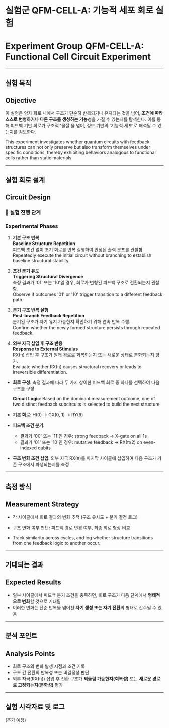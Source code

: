 
# 실험군 QFM-CELL-A: 기능적 세포 회로 실험
# Experiment Group QFM-CELL-A: Functional Cell Circuit Experiment

---

## 실험 목적
## Objective

이 실험은 양자 회로 내에서 구조가 단순히 반복되거나 유지되는 것을 넘어, **조건에 따라 스스로 변형하거나 다른 구조를 생성하는 기능성**을 가질 수 있는지를 탐색한다. 이를 통해 피드백 기반 회로가 구조적 '물질'을 넘어, 정보 기반의 '기능적 세포'로 해석될 수 있는지를 검토한다.

This experiment investigates whether quantum circuits with feedback structures can not only preserve but also transform themselves under specific conditions, thereby exhibiting behaviors analogous to functional cells rather than static materials.

---

## 실험 회로 설계
## Circuit Design

### 📐 실험 진행 단계
### Experimental Phases

1. **기본 구조 반복**  
   **Baseline Structure Repetition**  
   피드백 조건 없이 초기 회로를 반복 실행하여 안정된 출력 분포를 관찰함.  
   Repeatedly execute the initial circuit without branching to establish baseline structural stability.

2. **조건 분기 유도**  
   **Triggering Structural Divergence**  
   측정 결과가 '01' 또는 '10'일 경우, 회로가 변형된 피드백 구조로 전환되는지 관찰함.  
   Observe if outcomes '01' or '10' trigger transition to a different feedback path.

3. **분기 구조 반복 실행**  
   **Post-branch Feedback Repetition**  
   분기된 구조가 자기 유지 가능한지 확인하기 위해 연속 반복 수행.  
   Confirm whether the newly formed structure persists through repeated feedback.

4. **외부 자극 삽입 후 구조 반응**  
   **Response to External Stimulus**  
   RX(π) 삽입 후 구조가 원래 경로로 회복되는지 또는 새로운 상태로 분화되는지 평가.  
   Evaluate whether RX(π) causes structural recovery or leads to irreversible differentiation.


- **회로 구성**: 측정 결과에 따라 두 가지 상이한 피드백 회로 중 하나를 선택하여 다음 구조를 구성
  
  **Circuit Logic**: Based on the dominant measurement outcome, one of two distinct feedback subcircuits is selected to build the next structure

- **기본 회로**: H(0) → CX(0, 1) → RY(θ)

- **피드백 조건 분기**:
  - 결과가 '00' 또는 '11'인 경우: strong feedback → X-gate on all 1s
  - 결과가 '01' 또는 '10'인 경우: mutative feedback → RX(π/2) on even-indexed qubits

- **구조 변화 조건 삽입**: 외부 자극 RX(π)를 마지막 사이클에 삽입하여 다음 구조가 기존 구조에서 파생되는지를 측정

---

## 측정 방식
## Measurement Strategy

- 각 사이클에서 회로 결과의 변화 추적 (구조 유사도 + 분기 결정 로그)
- 구조 변화 여부 판단: 피드백 경로 변경 여부, 최종 회로 형상 비교

- Track similarity across cycles, and log whether structure transitions from one feedback logic to another occur.

---

## 기대되는 결과
## Expected Results

- 일부 사이클에서 피드백 분기 조건을 충족하면, 회로 구조가 다음 단계에서 **형태적으로 변화**할 것으로 기대됨
- 이러한 변화는 단순 반복을 넘어선 **자기 생성 또는 자기 전환**의 형태로 간주될 수 있음

---

## 분석 포인트
## Analysis Points

- 회로 구조의 변화 발생 시점과 조건 기록
- 구조 간 전환의 반복성 또는 비결정성 판단
- 외부 자극(RX(π)) 삽입 후 전환 구조가 **되돌림 가능한지(회복성)** 또는 **새로운 경로로 고정되는지(분화성)** 평가

---

## 실험 시각자료 및 로그
(추가 예정)

